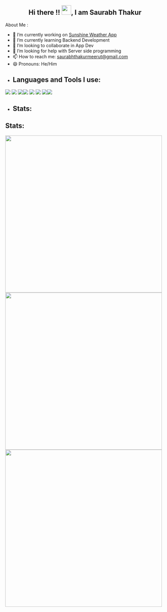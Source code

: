 <h2 align = "center"> Hi there !! <img src="https://raw.githubusercontent.com/MartinHeinz/MartinHeinz/master/wave.gif" width="30px">, I am Saurabh Thakur</h2>


About Me :

- 🔭 I’m currently working on <a href="https://github.com/Saurabh-Thakur-07/Sunshine-Weather-App">Sunshine Weather App</a> 
- 🌱 I’m currently learning Backend Development
- 👯 I’m looking to collaborate in App Dev
- 🤔 I’m looking for help with Server side programming
- 📫 How to reach me: saurabhthakurmeerut@gmail.com
- 😄 Pronouns: He/Him
- ## Languages and Tools I use:

<img src="https://img.icons8.com/color/48/000000/c-programming.png"/> <img src="https://img.icons8.com/color/48/000000/c-plus-plus-logo.png"/> 
<img src="https://img.icons8.com/color/48/000000/java.png"/><img src="https://img.icons8.com/color/48/000000/spring-logo.png"/>  <img src="https://img.icons8.com/color/48/000000/git.png"/> <img src="https://img.icons8.com/fluency/48/000000/github.png"/> <img src="https://img.icons8.com/color/48/000000/visual-studio-code-2019.png"/><img src="https://img.icons8.com/color/48/000000/intellij-idea.png"/> 


- ## Stats:
## Stats: 
<img width="495px" src="https://github-readme-stats.vercel.app/api?username=Saurabh-Thakur-07&show_icons=true&theme=nightowl&hide_border=false&include_all_commits=true&hide_title=false" /> 
<img width="495px" src="https://github-readme-stats.vercel.app/api/top-langs/?username=Saurabh-Thakur-07&layout=compact&theme=nightowl&hide_border=false&hide_title=true" />
<img width ="495px" src="https://github-readme-streak-stats.herokuapp.com/?user=Saurabh-Thakur-07&theme=nightowl"/>
